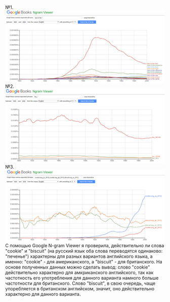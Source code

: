 №1.  
![](https://github.com/varvaravedeneeva/hw6/blob/master/1Скрин.PNG)  
№2.  
![](https://github.com/varvaravedeneeva/hw6/blob/master/2Скрин.PNG)  
№3.  
![](https://github.com/varvaravedeneeva/hw6/blob/master/3Скрин.PNG)  С помощью Google N-gram Viewer я проверила, действительно ли слова "cookie" и "biscuit" (на русский язык оба слова переводятся одинаково: "печенье") характерны для разных вариантов английского языка, а именно: "cookie" - для американского, а "biscuit" - для британского. На основе полученных данных можно сделать вывод: слово "cookie" действительно характерно для амкриканского английского, так как частотность его употребления для данного варианта намного больше частотности для британского. Слово "biscuit", в свою очередь, чаще упоребляется в британском английском, значит, оно действительно характерно для данного варианта.
